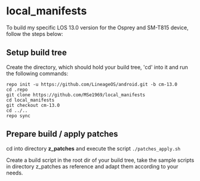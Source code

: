 # local_manifests

To build my specific LOS 13.0 version for the Osprey and SM-T815 device,
follow the steps below:

## Setup build tree
Create the directory, which should hold your build tree, 'cd' into it
and run the following commands:
```Shell session
repo init -u https://github.com/LineageOS/android.git -b cm-13.0
cd .repo
git clone https://github.com/MSe1969/local_manifests
cd local_manifests
git checkout cm-13.0
cd ../..
repo sync
```

## Prepare build / apply patches
cd into directory **z_patches** and execute the script `./patches_apply.sh`

Create a build script in the root dir of your build tree, take the
sample scripts in directory z_patches as reference and adapt them according
to your needs.
